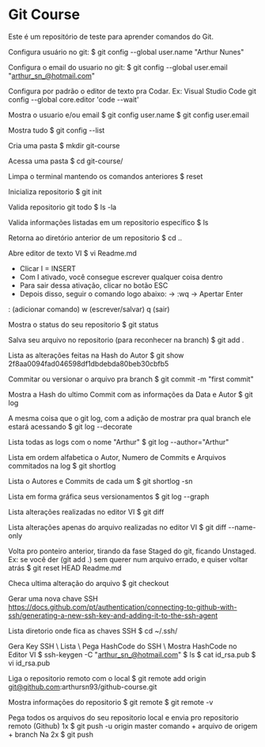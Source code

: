 # Git Course

Este é um repositório de teste para aprender comandos do Git.

Configura usuário no git:
$ git config --global user.name "Arthur Nunes"

Configura o email do usuario no git:
$ git config --global user.email "arthur_sn_@hotmail.com"

Configura por padrão o editor de texto pra Codar. Ex: Visual Studio Code
git config --global core.editor 'code --wait'

Mostra o usuario e/ou email
$ git config user.name
$ git config user.email

Mostra tudo
$ git config --list

Cria uma pasta
$ mkdir git-course

Acessa uma pasta
$ cd git-course/

Limpa o terminal mantendo os comandos anteriores
$ reset

Inicializa repositorio
$ git init

Valida repositorio git todo
$ ls -la

Valida informações listadas em um repositorio específico
$ ls

Retorna ao diretório anterior de um repositorio
$ cd ..

Abre editor de texto VI
$ vi Readme.md
- Clicar I = INSERT
- Com I ativado, você consegue escrever qualquer coisa dentro
- Para sair dessa ativação, clicar no botão ESC
- Depois disso, seguir o comando logo abaixo:
->	 :wq       -> Apertar Enter

: (adicionar comando)
w (escrever/salvar)
q (sair)

Mostra o status do seu repositorio
$ git status

Salva seu arquivo no repositorio (para reconhecer na branch)
$ git add .

Lista as alterações feitas na Hash do Autor
$ git show 2f8aa0094fad046598df1dbdebda80beb30cbfb5

Commitar ou versionar o arquivo pra branch
$ git commit -m "first commit"

Mostra a Hash do ultimo Commit com as informações da Data e Autor
$ git log

A mesma coisa que o git log, com a adição de mostrar pra qual branch ele estará acessando
$ git log --decorate

Lista todas as logs com o nome "Arthur"
$ git log --author="Arthur"

Lista em ordem alfabetica o Autor, Numero de Commits e Arquivos commitados na log
$ git shortlog

Lista o Autores e Commits de cada um
$ git shortlog -sn

Lista em forma gráfica seus versionamentos
$ git log --graph

Lista alterações realizadas no editor VI
$ git diff

Lista alterações apenas do arquivo realizadas no editor VI
$ git diff --name-only

Volta pro ponteiro anterior, tirando da fase Staged do git, ficando Unstaged.
Ex: se você der (git add .) sem querer num arquivo errado, e quiser voltar atrás
$ git reset HEAD Readme.md

Checa ultima alteração do arquivo
$ git checkout

Gerar uma nova chave SSH
https://docs.github.com/pt/authentication/connecting-to-github-with-ssh/generating-a-new-ssh-key-and-adding-it-to-the-ssh-agent

Lista diretorio onde fica as chaves SSH
$ cd ~/.ssh/

Gera Key SSH \ Lista \ Pega HashCode do SSH \ Mostra HashCode no Editor VI
$ ssh-keygen -C "arthur_sn_@hotmail.com"
$ ls
$ cat id_rsa.pub
$ vi id_rsa.pub

Liga o repositorio remoto com o local
$ git remote add origin git@github.com:arthursn93/github-course.git

Mostra informações do repositorio
$ git remote
$ git remote -v

Pega todos os arquivos do seu repositorio local e envia pro repositorio remoto (Github) 1x
$ git push -u origin master
  comando + arquivo de origem + branch
Na 2x
$ git push
